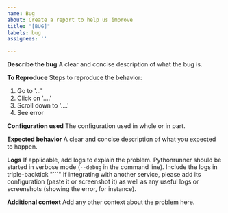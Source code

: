 ```yaml
---
name: Bug
about: Create a report to help us improve
title: "[BUG]"
labels: bug
assignees: ''

---
```


**Describe the bug**
A clear and concise description of what the bug is.

**To Reproduce**
Steps to reproduce the behavior:
1. Go to '...'
2. Click on '....'
3. Scroll down to '....'
4. See error

**Configuration used**
The configuration used in whole or in part.

**Expected behavior**
A clear and concise description of what you expected to happen.

**Logs**
If applicable, add logs to explain the problem.
Pythonrunner should be started in verbose mode (`--debug` in the command line). Include the logs in triple-backtick "```"
If integrating with another service, please add its configuration (paste it or screenshot it) as well as any useful logs or screenshots (showing the error, for instance).

**Additional context**
Add any other context about the problem here.